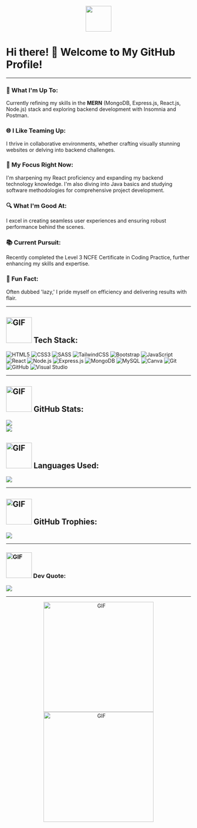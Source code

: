<p align="center">
  <img src="https://media0.giphy.com/media/BF3D7cOuAsqis/giphy.gif?cid=ecf05e47yjns11zxjzea8kw88njmp5vj3qnm5nludnibd5em&ep=v1_stickers_search&rid=giphy.gif&ct=s" width="70"/>
</p>

# Hi there! 👋 Welcome to My GitHub Profile!

---

### 🚀 What I'm Up To:
Currently refining my skills in the **MERN** (MongoDB, Express.js, React.js, Node.js) stack and exploring backend development with Insomnia and Postman.

### 🌐 I Like Teaming Up:
I thrive in collaborative environments, whether crafting visually stunning websites or delving into backend challenges.

### 📘 My Focus Right Now:
I'm sharpening my React proficiency and expanding my backend technology knowledge. I'm also diving into Java basics and studying software methodologies for comprehensive project development.

### 🔍 What I'm Good At:
I excel in creating seamless user experiences and ensuring robust performance behind the scenes.

### 📚 Current Pursuit:
Recently completed the Level 3 NCFE Certificate in Coding Practice, further enhancing my skills and expertise.

### 🌟 Fun Fact:
Often dubbed 'lazy,' I pride myself on efficiency and delivering results with flair.

---

## <img src="https://media4.giphy.com/media/VDdh2wgmzsXAc7FCd7/giphy.gif?cid=ecf05e47o5vcvygpxdykimkg6a2sqtddsw75yj03eo1qf0zz&ep=v1_stickers_search&rid=giphy.gif&ct=s" alt="GIF" width="70"/> Tech Stack:

![HTML5](https://img.shields.io/badge/HTML5-%23E34F26.svg?style=for-the-badge&logo=html5&logoColor=white)
![CSS3](https://img.shields.io/badge/CSS3-%231572B6.svg?style=for-the-badge&logo=css3&logoColor=white)
![SASS](https://img.shields.io/badge/SASS-hotpink.svg?style=for-the-badge&logo=SASS&logoColor=white)
![TailwindCSS](https://img.shields.io/badge/TailwindCSS-%2338B2AC.svg?style=for-the-badge&logo=tailwind-css&logoColor=white)
![Bootstrap](https://img.shields.io/badge/Bootstrap-%23563D7C.svg?style=for-the-badge&logo=bootstrap&logoColor=white)
![JavaScript](https://img.shields.io/badge/JavaScript-%23323330.svg?style=for-the-badge&logo=javascript&logoColor=%23F7DF1E)
![React](https://img.shields.io/badge/React-%2320232a.svg?style=for-the-badge&logo=react&logoColor=%2361DAFB)
![Node.js](https://img.shields.io/badge/Node.js-%234ea94b.svg?style=for-the-badge&logo=node.js&logoColor=white)
![Express.js](https://img.shields.io/badge/Express.js-%23404d59.svg?style=for-the-badge)
![MongoDB](https://img.shields.io/badge/MongoDB-%234ea94b.svg?style=for-the-badge&logo=mongodb&logoColor=white)
![MySQL](https://img.shields.io/badge/MySQL-%2300f.svg?style=for-the-badge&logo=mysql&logoColor=white)
![Canva](https://img.shields.io/badge/Canva-%2300C4CC.svg?style=for-the-badge&logo=Canva&logoColor=white)
![Git](https://img.shields.io/badge/Git-%23F05033.svg?style=for-the-badge&logo=git&logoColor=white)
![GitHub](https://img.shields.io/badge/GitHub-%23121011.svg?style=for-the-badge&logo=github&logoColor=white)
![Visual Studio](https://img.shields.io/badge/Visual_Studio-5C2D91?style=for-the-badge&logo=visual%20studio&logoColor=white)

---

## <img src="https://media0.giphy.com/media/RgutegYIHk2Nhxj4m5/giphy.gif?cid=ecf05e47jzd3yw52pkqppt29ei31rqs67tv5omw8ntwi4vx2&ep=v1_stickers_search&rid=giphy.gif&ct=s" alt="GIF" width="70"/> GitHub Stats:

![](https://github-readme-stats.vercel.app/api?username=Aneal07&theme=dark&hide_border=false&include_all_commits=false&count_private=false)<br/>
![](https://github-readme-streak-stats.herokuapp.com/?user=Aneal07&theme=dark&hide_border=false)<br/>

## <img src="https://media1.giphy.com/media/d1E1msx7Yw5NeTkhDi/giphy.gif?cid=ecf05e47v6swv7xkjcr9lcq0oa6kmp9r5y27bxn81xiu6j6o&ep=v1_stickers_search&rid=giphy.gif&ct=s" alt="GIF" width="70"/> Languages Used:
![](https://github-readme-stats.vercel.app/api/top-langs/?username=Aneal07&theme=onedark&hide_border=false&include_all_commits=false&count_private=false&layout=compact)

---

## <img src="https://media1.giphy.com/media/3o7aCTfyhYawdOXcFW/giphy.gif?cid=ecf05e472ch65hqqghz0w4plgvco3qsn25o5sfu5aoi9c6mu&ep=v1_stickers_search&rid=giphy.gif&ct=s" alt="GIF" width="70"/> GitHub Trophies:

![](https://github-profile-trophy.vercel.app/?username=Aneal07&theme=onedark&no-frame=true&no-bg=false&margin-w=4)

---

### <img src="https://media4.giphy.com/media/gcaTCGlsdmTajMK27m/giphy.gif?cid=ecf05e47kn8j9mfutbunecqfa8a80smg6lw7ppnc459ozuo2&ep=v1_stickers_search&rid=giphy.gif&ct=ts" alt="GIF" width="70"/> Dev Quote:

![](https://quotes-github-readme.vercel.app/api?type=horizontal&theme=radical)

---

<p align="center">
  <img src="https://media4.giphy.com/media/2IudUHdI075HL02Pkk/giphy.gif?cid=ecf05e47fv7ma8fx1j8rhdb4rv0dyzurqvy4o7eknmqreg0j&ep=v1_gifs_search&rid=giphy.gif&ct=g" alt="GIF" width="300"/>
  <img src="https://media0.giphy.com/media/26tn33aiTi1jkl6H6/giphy.gif?cid=ecf05e47ramo0uisuogqwiqm9iutv25yf4bfizegg2jw7tq7&ep=v1_gifs_search&rid=giphy.gif&ct=g" alt="GIF" width="300"/>
</p>

